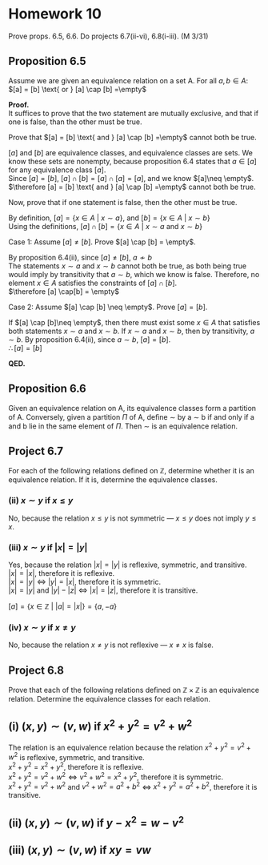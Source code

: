 # Homework 10 
Prove props. 6.5, 6.6. Do projects 6.7(ii-vi), 6.8(i-iii). (M 3/31)  

## Proposition 6.5
Assume we are given an equivalence relation on a set A. For all $a, b\in A$:  
$[a] = [b] \text{ or } [a] \cap [b] =\empty$  

**Proof.**  
It suffices to prove that the two statement are mutually exclusive, and that if one is false, than the other must be true.  

Prove that $[a] = [b] \text{ and } [a] \cap [b] =\empty$ cannot both be true.  

$[a] \text{ and } [b]$ are equivalence classes, and equivalence classes are sets. We know these sets are nonempty, because proposition 6.4 states that $a\in [a]$ for any equivalence class $[a]$.  
Since $[a] = [b]$, $[a] \cap [b] = [a] \cap [a] = [a]$, and we know $[a]\neq \empty$.  
$\therefore [a] = [b] \text{ and } [a] \cap [b] =\empty$ cannot both be true.  

Now, prove that if one statement is false, then the other must be true.  

By definition, $[a] = \{x\in A \text{ | } x\sim a\}$, and $[b] = \{x\in A \text{ | } x\sim b\}$  
Using the definitions, $[a] \cap[b] = \{x\in A \text{ | } x\sim a \text{ and } x\sim b\}$  

Case 1: Assume $[a]\neq [b]$.  Prove $[a] \cap [b] = \empty$.  

By proposition 6.4(ii), since $[a]\neq[b]$, $a\nsim b$  
The statements $x\sim a \text{ and } x\sim b$ cannot both be true, as both being true would imply by transitivity that $a\sim b$, which we know is false. Therefore, no element $x\in A$ satisfies the constraints of $[a] \cap[b]$.  
$\therefore [a] \cap[b] = \empty$  

Case 2: Assume $[a] \cap [b] \neq \empty$.  Prove $[a] = [b]$.  

If $[a] \cap [b]\neq \empty$, then there must exist some $x\in A$ that satisfies both statements $x\sim a \text{ and } x\sim b$. If $x\sim a$ and $x\sim b$, then by transitivity, $a\sim b$. By proposition 6.4(ii), since $a\sim b$, $[a]=[b]$.  
$\therefore [a]=[b]$  

**QED.**  

## Proposition 6.6
Given an equivalence relation on A, its equivalence classes form a partition of A. Conversely, given a partition $\Pi$ of A, deﬁne $\sim$ by a $\sim$ b if and only if a and b lie in the same element of $\Pi$. Then $\sim$ is an equivalence relation.  

## Project 6.7
For each of the following relations deﬁned on $\mathbb{Z}$, determine whether it is an equivalence relation. If it is, determine the equivalence classes.  

### (ii) $x\sim y$ if $x\leq y$
No, because the relation $x\leq y$ is not symmetric — $x\leq y$ does not imply $y\leq x$.   

### (iii) $x\sim y$ if $|x| = |y|$
Yes, because the relation $|x| = |y|$ is reflexive, symmetric, and transitive.  
$|x| = |x|$, therefore it is reflexive.  
$|x| = |y|$ $\iff$ $|y| = |x|$, therefore it is symmetric.  
$|x| = |y|$ and $|y| - |z|$ $\iff$ $|x| = |z|$, therefore it is transitive.  

$[a] = \{x \in \mathbb{Z} \text{ | } |a| = |x|\} = \{a, -a\}$  

### (iv) $x\sim y$ if $x \neq y$  
No, because the relation $x \neq y$ is not reflexive — $x\neq x$ is false.  

## Project 6.8
Prove that each of the following relations deﬁned on $\mathbb{Z} \times \mathbb{Z}$ is an equivalence relation. Determine the equivalence classes for each relation.  

## (i) $(x,y)\sim (v,w)$ if $x^2+y^2=v^2+w^2$  
The relation is an equivalence relation because the relation $x^2+y^2=v^2+w^2$ is reflexive, symmetric, and transitive.  
$x^2+y^2=x^2+y^2$, therefore it is reflexive.  
$x^2+y^2=v^2+w^2 \iff v^2+w^2=x^2+y^2$,  therefore it is symmetric.    
$x^2+y^2=v^2+w^2$ and $v^2+w^2=a^2+b^2$ $\iff$ $x^2+y^2=a^2+b^2$,  therefore it is transitive.    

## (ii) $(x,y)\sim (v,w)$ if $y-x^2=w-v^2$


## (iii) $(x,y)\sim (v,w)$ if $xy=vw$

